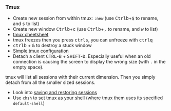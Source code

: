 ### Tmux

* Create new session from within tmux: `:new` (use <kbd>Ctrl</kbd><kbd>b</kbd>+<kbd>$</kbd> to rename, and <kbd>s</kbd> to list)
* Create new window <kbd>Ctrl</kbd><kbd>b</kbd>+<kbd>c</kbd> (use <kbd>Ctrl</kbd><kbd>b</kbd>+<kbd>,</kbd> to rename, and <kbd>w</kbd> to list)
* [tmux cheetsheet](http://www.dayid.org/comp/tm.html)
* tmux freezes then you press <kbd>ctrl</kbd><kbd>s</kbd>, you can unfreeze with <kbd>ctrl</kbd><kbd>q</kbd>
* <kbd>ctrl</kbd><kbd>b</kbd> + <kbd>&</kbd> to destroy a stuck window
* [Simple tmux configuration](http://www.hamvocke.com/blog/a-guide-to-customizing-your-tmux-conf/)
* Detach a client <kbd>CTRL</kbd>-<kbd>B</kbd> + <kbd>SHIFT</kbd>-<kbd>D</kbd>. Especially useful when an old connection is causing the screen to display the wrong size (with `.` in the empty space).

tmux will list all sessions with their current dimension. Then you simply detach from all the smaller sized sessions.

- Look into [saving and restoring sessions](https://superuser.com/questions/440015/restore-tmux-session-after-reboot)
- Use `chsh` to [set tmux as your shell](https://unix.stackexchange.com/questions/43601/how-can-i-set-my-default-shell-to-start-up-tmux)
(where tmux them uses its specified `default-shell`)
